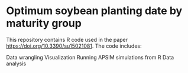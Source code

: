 # Optimum soybean planting date by maturity group

This repository contains R code used in the paper https://doi.org/10.3390/su15021081. The code includes:

Data wrangling
Visualization
Running APSIM simulations from R
Data analysis
